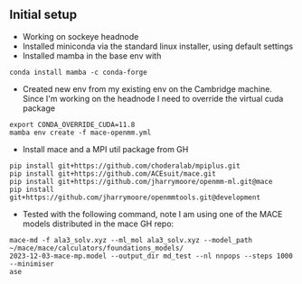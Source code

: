 ## Initial setup

- Working on sockeye headnode
- Installed miniconda via the standard linux installer, using default settings
- Installed mamba in the base env with
```
conda install mamba -c conda-forge
```
- Created new env from my existing env on the Cambridge machine. Since I'm working on the headnode I need to override the virtual cuda package
```
export CONDA_OVERRIDE_CUDA=11.8
mamba env create -f mace-openmm.yml

```

- Install mace and a MPI util package from GH
```
pip install git+https://github.com/choderalab/mpiplus.git
pip install git+https://github.com/ACEsuit/mace.git
pip install git+https://github.com/jharrymoore/openmm-ml.git@mace
pip install git+https://github.com/jharrymoore/openmmtools.git@development
```

- Tested with the following command, note I am using one of the MACE models distributed in the mace GH repo:
```
mace-md -f ala3_solv.xyz --ml_mol ala3_solv.xyz --model_path ~/mace/mace/calculators/foundations_models/
2023-12-03-mace-mp.model --output_dir md_test --nl nnpops --steps 1000 --minimiser 
ase
```



